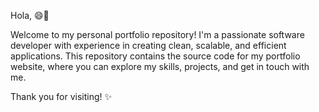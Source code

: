 Hola, 😄👋

Welcome to my personal portfolio repository! I'm a passionate software developer with experience in creating clean, scalable, and efficient applications. This repository contains the source code for my portfolio website, where you can explore my skills, projects, and get in touch with me.

Thank you for visiting! ✨



